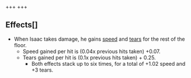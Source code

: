 +++
+++

Effects[]
---------


* When Isaac takes damage, he gains [speed](/wiki/Speed "Speed") and [tears](/wiki/Tears "Tears") for the rest of the floor.
	+ Speed gained per hit is (0.04x previous hits taken) +0.07.
	+ Tears gained per hit is (0.1x previous hits taken) + 0.25.
		- Both effects stack up to six times, for a total of +1.02 speed and +3 tears.



